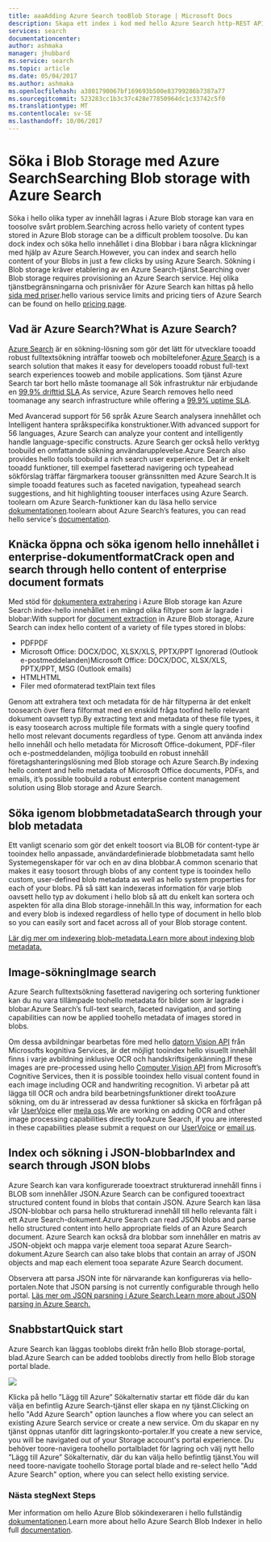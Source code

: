 ```yaml
---
title: aaaAdding Azure Search tooBlob Storage | Microsoft Docs
description: Skapa ett index i kod med hello Azure Search http-REST API.
services: search
documentationcenter: 
author: ashmaka
manager: jhubbard
ms.service: search
ms.topic: article
ms.date: 05/04/2017
ms.author: ashmaka
ms.openlocfilehash: a3801790067bf169693b500e83799286b7387a77
ms.sourcegitcommit: 523283cc1b3c37c428e77850964dc1c33742c5f0
ms.translationtype: MT
ms.contentlocale: sv-SE
ms.lasthandoff: 10/06/2017
---
```

# <a name="searching-blob-storage-with-azure-search"></a><span data-ttu-id="6a476-103">Söka i Blob Storage med Azure Search</span><span class="sxs-lookup"><span data-stu-id="6a476-103">Searching Blob storage with Azure Search</span></span>

<span data-ttu-id="6a476-104">Söka i hello olika typer av innehåll lagras i Azure Blob storage kan vara en toosolve svårt problem.</span><span class="sxs-lookup"><span data-stu-id="6a476-104">Searching across hello variety of content types stored in Azure Blob storage can be a difficult problem toosolve.</span></span> <span data-ttu-id="6a476-105">Du kan dock index och söka hello innehållet i dina Blobbar i bara några klickningar med hjälp av Azure Search.</span><span class="sxs-lookup"><span data-stu-id="6a476-105">However, you can index and search hello content of your Blobs in just a few clicks by using Azure Search.</span></span> <span data-ttu-id="6a476-106">Sökning i Blob storage kräver etablering av en Azure Search-tjänst.</span><span class="sxs-lookup"><span data-stu-id="6a476-106">Searching over Blob storage requires provisioning an Azure Search service.</span></span> <span data-ttu-id="6a476-107">Hej olika tjänstbegränsningarna och prisnivåer för Azure Search kan hittas på hello [sida med priser](https://aka.ms/azspricing).</span><span class="sxs-lookup"><span data-stu-id="6a476-107">hello various service limits and pricing tiers of Azure Search can be found on hello [pricing page](https://aka.ms/azspricing).</span></span>

## <a name="what-is-azure-search"></a><span data-ttu-id="6a476-108">Vad är Azure Search?</span><span class="sxs-lookup"><span data-stu-id="6a476-108">What is Azure Search?</span></span>
<span data-ttu-id="6a476-109">[Azure Search](https://aka.ms/whatisazsearch) är en sökning-lösning som gör det lätt för utvecklare tooadd robust fulltextsökning inträffar tooweb och mobiltelefoner.</span><span class="sxs-lookup"><span data-stu-id="6a476-109">[Azure Search](https://aka.ms/whatisazsearch) is a search solution that makes it easy for developers tooadd robust full-text search  experiences tooweb and mobile applications.</span></span> <span data-ttu-id="6a476-110">Som tjänst Azure Search tar bort hello måste toomanage all Sök infrastruktur när erbjudande en [99,9% drifttid SLA](https://aka.ms/azuresearchsla).</span><span class="sxs-lookup"><span data-stu-id="6a476-110">As service, Azure Search removes hello need toomanage any search infrastructure while offering a [99.9% uptime SLA](https://aka.ms/azuresearchsla).</span></span>

<span data-ttu-id="6a476-111">Med Avancerad support för 56 språk Azure Search analysera innehållet och Intelligent hantera språkspecifika konstruktioner.</span><span class="sxs-lookup"><span data-stu-id="6a476-111">With advanced support for 56 languages, Azure Search can analyze your content and intelligently handle language-specific constructs.</span></span> <span data-ttu-id="6a476-112">Azure Search ger också hello verktyg toobuild en omfattande sökning användarupplevelse.</span><span class="sxs-lookup"><span data-stu-id="6a476-112">Azure Search also provides hello tools toobuild a rich search user experience.</span></span> <span data-ttu-id="6a476-113">Det är enkelt tooadd funktioner, till exempel fasetterad navigering och typeahead sökförslag träffar färgmarkera toouser gränssnitten med Azure Search.</span><span class="sxs-lookup"><span data-stu-id="6a476-113">It is simple tooadd features such as faceted navigation, typeahead search suggestions, and hit highlighting toouser interfaces using Azure Search.</span></span> <span data-ttu-id="6a476-114">toolearn om Azure Search-funktioner kan du läsa hello service [dokumentationen](https://aka.ms/azsearchdocs).</span><span class="sxs-lookup"><span data-stu-id="6a476-114">toolearn about Azure Search’s features, you can read hello service's [documentation](https://aka.ms/azsearchdocs).</span></span>

## <a name="crack-open-and-search-through-hello-content-of-enterprise-document-formats"></a><span data-ttu-id="6a476-115">Knäcka öppna och söka igenom hello innehållet i enterprise-dokumentformat</span><span class="sxs-lookup"><span data-stu-id="6a476-115">Crack open and search through hello content of enterprise document formats</span></span>
<span data-ttu-id="6a476-116">Med stöd för [dokumentera extrahering](https://aka.ms/azsblobindexer) i Azure Blob storage kan Azure Search index-hello innehållet i en mängd olika filtyper som är lagrade i blobar:</span><span class="sxs-lookup"><span data-stu-id="6a476-116">With support for [document extraction](https://aka.ms/azsblobindexer) in Azure Blob storage, Azure Search can index hello content of a variety of file types stored in blobs:</span></span>
- <span data-ttu-id="6a476-117">PDF</span><span class="sxs-lookup"><span data-stu-id="6a476-117">PDF</span></span>
- <span data-ttu-id="6a476-118">Microsoft Office: DOCX/DOC, XLSX/XLS, PPTX/PPT Ignorerad (Outlook e-postmeddelanden)</span><span class="sxs-lookup"><span data-stu-id="6a476-118">Microsoft Office: DOCX/DOC, XLSX/XLS, PPTX/PPT, MSG (Outlook emails)</span></span>
- <span data-ttu-id="6a476-119">HTML</span><span class="sxs-lookup"><span data-stu-id="6a476-119">HTML</span></span>
- <span data-ttu-id="6a476-120">Filer med oformaterad text</span><span class="sxs-lookup"><span data-stu-id="6a476-120">Plain text files</span></span>

<span data-ttu-id="6a476-121">Genom att extrahera text och metadata för de här filtyperna är det enkelt toosearch över flera filformat med en enskild fråga toofind hello relevant dokument oavsett typ.</span><span class="sxs-lookup"><span data-stu-id="6a476-121">By extracting text and metadata of these file types, it is easy toosearch across multiple file formats with a single query toofind hello most relevant documents regardless of type.</span></span> <span data-ttu-id="6a476-122">Genom att använda index hello innehåll och hello metadata för Microsoft Office-dokument, PDF-filer och e-postmeddelanden, möjliga toobuild en robust innehåll företagshanteringslösning med Blob storage och Azure Search.</span><span class="sxs-lookup"><span data-stu-id="6a476-122">By indexing hello content and hello metadata of Microsoft Office documents, PDFs, and emails, it’s possible toobuild a robust enterprise content management solution using Blob storage and Azure Search.</span></span>

## <a name="search-through-your-blob-metadata"></a><span data-ttu-id="6a476-123">Söka igenom blobbmetadata</span><span class="sxs-lookup"><span data-stu-id="6a476-123">Search through your blob metadata</span></span>
<span data-ttu-id="6a476-124">Ett vanligt scenario som gör det enkelt toosort via BLOB för content-type är tooindex hello anpassade, användardefinierade blobbmetadata samt hello Systemegenskaper för var och en av dina blobbar.</span><span class="sxs-lookup"><span data-stu-id="6a476-124">A common scenario that makes it easy toosort through blobs of any content type is tooindex hello custom, user-defined blob metadata as well as hello system properties for each of your blobs.</span></span> <span data-ttu-id="6a476-125">På så sätt kan indexeras information för varje blob oavsett hello typ av dokument i hello blob så att du enkelt kan sortera och aspekten för alla dina Blob storage-innehåll.</span><span class="sxs-lookup"><span data-stu-id="6a476-125">In this way, information for each and every  blob is indexed regardless of hello type of document in hello blob so you can easily sort and facet across all of your Blob storage content.</span></span>

[<span data-ttu-id="6a476-126">Lär dig mer om indexering blob-metadata.</span><span class="sxs-lookup"><span data-stu-id="6a476-126">Learn more about indexing blob metadata.</span></span>](https://aka.ms/azsblobmetadataindexing)

## <a name="image-search"></a><span data-ttu-id="6a476-127">Image-sökning</span><span class="sxs-lookup"><span data-stu-id="6a476-127">Image search</span></span>
<span data-ttu-id="6a476-128">Azure Search fulltextsökning fasetterad navigering och sortering funktioner kan du nu vara tillämpade toohello metadata för bilder som är lagrade i blobar.</span><span class="sxs-lookup"><span data-stu-id="6a476-128">Azure Search’s full-text search, faceted navigation, and sorting capabilities can now be applied toohello metadata of images stored in blobs.</span></span>

<span data-ttu-id="6a476-129">Om dessa avbildningar bearbetas före med hello [datorn Vision API](https://www.microsoft.com/cognitive-services/computer-vision-api) från Microsofts kognitiva Services, är det möjligt tooindex hello visuellt innehåll finns i varje avbildning inklusive OCR och handskriftsigenkänning.</span><span class="sxs-lookup"><span data-stu-id="6a476-129">If these images are pre-processed using hello [Computer Vision API](https://www.microsoft.com/cognitive-services/computer-vision-api) from Microsoft’s Cognitive Services, then it is possible tooindex hello visual content found in each image including OCR and handwriting recognition.</span></span> <span data-ttu-id="6a476-130">Vi arbetar på att lägga till OCR och andra bild bearbetningsfunktioner direkt tooAzure sökning, om du är intresserad av dessa funktioner så skicka en förfrågan på vår [UserVoice](https://aka.ms/azsuv) eller [mejla oss](mailto:azscustquestions@microsoft.com).</span><span class="sxs-lookup"><span data-stu-id="6a476-130">We are working on adding OCR and other image processing capabilities directly tooAzure Search, if you are interested in these capabilities please submit a request on our [UserVoice](https://aka.ms/azsuv) or [email us](mailto:azscustquestions@microsoft.com).</span></span>

## <a name="index-and-search-through-json-blobs"></a><span data-ttu-id="6a476-131">Index och sökning i JSON-blobbar</span><span class="sxs-lookup"><span data-stu-id="6a476-131">Index and search through JSON blobs</span></span>
<span data-ttu-id="6a476-132">Azure Search kan vara konfigurerade tooextract strukturerad innehåll finns i BLOB som innehåller JSON.</span><span class="sxs-lookup"><span data-stu-id="6a476-132">Azure Search can be configured tooextract structured content found in blobs that contain JSON.</span></span> <span data-ttu-id="6a476-133">Azure Search kan läsa JSON-blobbar och parsa hello strukturerad innehåll till hello relevanta fält i ett Azure Search-dokument.</span><span class="sxs-lookup"><span data-stu-id="6a476-133">Azure Search can read JSON blobs and parse hello structured content into hello appropriate fields of an Azure Search document.</span></span> <span data-ttu-id="6a476-134">Azure Search kan också dra blobbar som innehåller en matris av JSON-objekt och mappa varje element tooa separat Azure Search-dokument.</span><span class="sxs-lookup"><span data-stu-id="6a476-134">Azure Search can also take blobs that contain an array of JSON objects and map each element tooa separate Azure Search document.</span></span>

<span data-ttu-id="6a476-135">Observera att parsa JSON inte för närvarande kan konfigureras via hello-portalen.</span><span class="sxs-lookup"><span data-stu-id="6a476-135">Note that JSON parsing is not currently configurable through hello portal.</span></span> [<span data-ttu-id="6a476-136">Läs mer om JSON parsning i Azure Search.</span><span class="sxs-lookup"><span data-stu-id="6a476-136">Learn more about JSON parsing in Azure Search.</span></span>](https://aka.ms/azsjsonblobindexing)

## <a name="quick-start"></a><span data-ttu-id="6a476-137">Snabbstart</span><span class="sxs-lookup"><span data-stu-id="6a476-137">Quick start</span></span>
<span data-ttu-id="6a476-138">Azure Search kan läggas tooblobs direkt från hello Blob storage-portal, blad.</span><span class="sxs-lookup"><span data-stu-id="6a476-138">Azure Search can be added tooblobs directly from hello Blob storage portal blade.</span></span>

![](./media/search-blob-storage-integration/blob-blade.png)

<span data-ttu-id="6a476-139">Klicka på hello ”Lägg till Azure” Sökalternativ startar ett flöde där du kan välja en befintlig Azure Search-tjänst eller skapa en ny tjänst.</span><span class="sxs-lookup"><span data-stu-id="6a476-139">Clicking on hello "Add Azure Search" option launches a flow where you can select an existing Azure Search service or create a new service.</span></span> <span data-ttu-id="6a476-140">Om du skapar en ny tjänst öppnas utanför ditt lagringskonto-portaler.</span><span class="sxs-lookup"><span data-stu-id="6a476-140">If you create a new service, you will be navigated out of your Storage account's portal experience.</span></span> <span data-ttu-id="6a476-141">Du behöver toore-navigera toohello portalbladet för lagring och välj nytt hello ”Lägg till Azure” Sökalternativ, där du kan välja hello befintlig tjänst.</span><span class="sxs-lookup"><span data-stu-id="6a476-141">You will need toore-navigate toohello Storage portal blade and re-select hello "Add Azure Search" option, where you can select hello existing service.</span></span>

### <a name="next-steps"></a><span data-ttu-id="6a476-142">Nästa steg</span><span class="sxs-lookup"><span data-stu-id="6a476-142">Next Steps</span></span>
<span data-ttu-id="6a476-143">Mer information om hello Azure Blob sökindexeraren i hello fullständig [dokumentationen](https://aka.ms/azsblobindexer).</span><span class="sxs-lookup"><span data-stu-id="6a476-143">Learn more about hello Azure Search Blob Indexer in hello full [documentation](https://aka.ms/azsblobindexer).</span></span>
